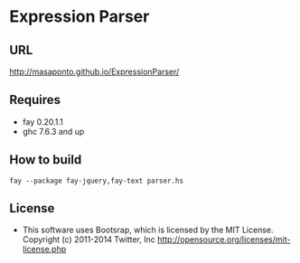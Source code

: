 # Expression Parser

## URL
http://masaponto.github.io/ExpressionParser/

## Requires
- fay 0.20.1.1
- ghc 7.6.3 and up

## How to build
```
fay --package fay-jquery,fay-text parser.hs
```

## License
- This software uses Bootsrap, which is licensed by the MIT License.
Copyright (c) 2011-2014 Twitter, Inc
http://opensource.org/licenses/mit-license.php